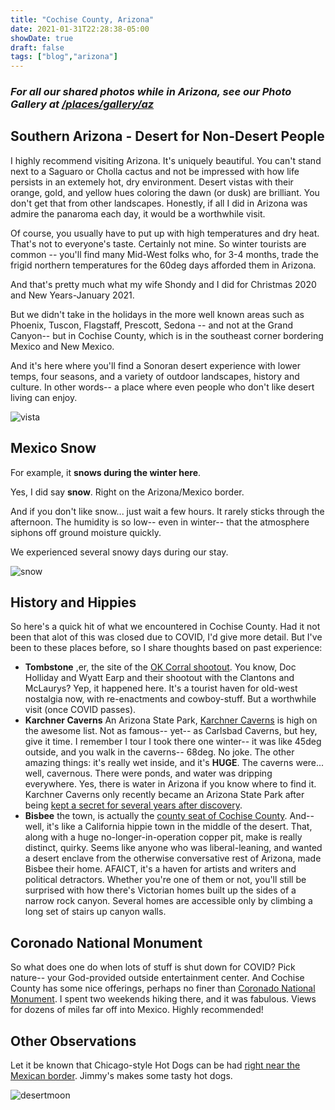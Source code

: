 ```yaml
---
title: "Cochise County, Arizona"
date: 2021-01-31T22:28:38-05:00
showDate: true
draft: false
tags: ["blog","arizona"]
---
```


### *For all our shared photos while in Arizona, see our Photo Gallery at [/places/gallery/az](/places/gallery/az)*

## Southern Arizona - Desert for Non-Desert People
I highly recommend visiting Arizona.  It's uniquely beautiful.  You can't stand next to a Saguaro or Cholla cactus and not be impressed with how life persists in an extemely hot, dry environment.  Desert vistas with their orange, gold, and yellow hues coloring the dawn (or dusk) are brilliant.  You don't get that from other landscapes.   Honestly, if all I did in Arizona was admire the panaroma each day, it would be a worthwhile visit.

Of course, you usually have to put up with high temperatures and dry heat.  That's not to everyone's taste.  Certainly not mine. So winter tourists are common -- you'll find many Mid-West folks who, for 3-4 months, trade the frigid northern temperatures for the 60deg days afforded them in Arizona.  

And that's pretty much what my wife Shondy and I did for Christmas 2020 and New Years-January 2021.

But we didn't take in the holidays in the more well known areas such as Phoenix, Tuscon, Flagstaff, Prescott, Sedona -- and not at the Grand Canyon-- but in Cochise County, which is in the southeast corner bordering Mexico and New Mexico.

And it's here where you'll find a Sonoran desert experience with lower temps, four seasons, and a variety of outdoor landscapes, history and culture.  In other words-- a place where even people who don't like desert living can enjoy.

![vista](/places/gallery/az/az_23.jpg)

## Mexico Snow
For example, it **snows during the winter here**. 

Yes, I did say **snow**.  Right on the Arizona/Mexico border. 

And if you don't like snow... just wait a few hours.  It rarely sticks through the afternoon.  The humidity is so low-- even in winter-- that the atmosphere siphons off ground moisture quickly. 

We experienced several snowy days during our stay.

![snow](/places/gallery/az/az_6.jpg)

## History and Hippies
So here's a quick hit of what we encountered in Cochise County.   Had it not been that alot of this was closed due to COVID, I'd give more detail.  But I've been to these places before, so I share thoughts based on past experience:

- **Tombstone** ,er, the site of the [OK Corral shootout](https://en.wikipedia.org/wiki/Gunfight_at_the_O.K._Corral).  You know, Doc Holliday and Wyatt Earp and their shootout with the Clantons and McLaurys?  Yep, it happened here.  It's a tourist haven for old-west nostalgia now, with re-enactments and cowboy-stuff.  But a worthwhile visit (once COVID passes).
- **Karchner Caverns** An Arizona State Park, [Karchner Caverns](https://azstateparks.com/kartchner/) is high on the awesome list.  Not as famous-- yet-- as Carlsbad Caverns, but hey, give it time.  I remember I tour I took there one winter-- it was like 45deg outside, and you walk in the caverns-- 68deg.  No joke. The other amazing things:  it's really wet inside, and it's **HUGE**.  The caverns were... well, cavernous.  There were ponds, and water was dripping everywhere.  Yes, there is water in Arizona if you know where to find it.  Karchner Caverns only recently became an Arizona State Park after being [kept a secret for several years after discovery](https://azstateparks.com/kartchner/explore/park-history).
- **Bisbee** the town, is actually the [county seat of Cochise County](https://www.bisbeeaz.gov/).  And-- well, it's like a California hippie town in the middle of the desert.   That, along with a huge no-longer-in-operation copper pit, make is really distinct, quirky.   Seems like anyone who was liberal-leaning, and wanted a desert enclave from the otherwise conversative rest of Arizona, made Bisbee their home.  AFAICT, it's a haven for artists and writers and political detractors.   Whether you're one of them or not,  you'll still be surprised with how there's Victorian homes built up the sides of a narrow rock canyon.  Several homes are accessible only by climbing a long set of stairs up canyon walls.

## Coronado National Monument
So what does one do when lots of stuff is shut down for COVID?  Pick nature-- your God-provided outside entertainment center.  And Cochise County has some nice offerings, perhaps no finer than [Coronado National Monument](https://www.nps.gov/coro/index.htm).  I spent two weekends hiking there, and it was fabulous.  Views for dozens of miles far off into Mexico.  Highly recommended!

## Other Observations
Let it be known that Chicago-style Hot Dogs can be had [right near the Mexican border](https://jimmysbisbee.com/#!/).  Jimmy's makes some tasty hot dogs.

![desertmoon](/places/gallery/az/az_20.jpg)


